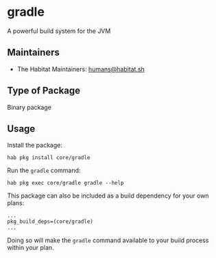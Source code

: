 # gradle

A powerful build system for the JVM

## Maintainers

* The Habitat Maintainers: <humans@habitat.sh>

## Type of Package

Binary package

## Usage

Install the package:

```
hab pkg install core/gradle
```

Run the `gradle` command:

```
hab pkg exec core/gradle gradle --help
```

This package can also be included as a build dependency for your own plans:

```
...
pkg_build_deps=(core/gradle)
...
```

Doing so will make the `gradle` command available to your build process within your plan.
